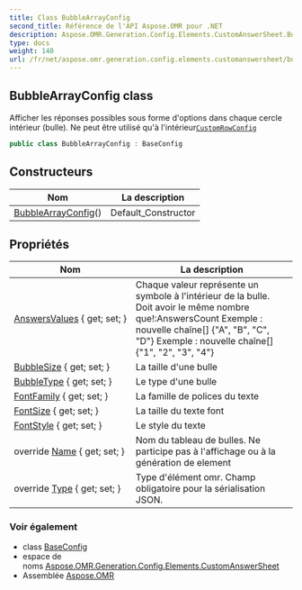 ```yaml
---
title: Class BubbleArrayConfig
second_title: Référence de l'API Aspose.OMR pour .NET
description: Aspose.OMR.Generation.Config.Elements.CustomAnswerSheet.BubbleArrayConfig classe. Afficher les réponses possibles sous forme doptions dans chaque cercle intérieur bulle. Ne peut être utilisé quà lintérieurCustomRowConfig
type: docs
weight: 140
url: /fr/net/aspose.omr.generation.config.elements.customanswersheet/bubblearrayconfig/
---
```

## BubbleArrayConfig class

Afficher les réponses possibles sous forme d'options dans chaque cercle intérieur (bulle). Ne peut être utilisé qu'à l'intérieur[`CustomRowConfig`](../customrowconfig/)

```csharp
public class BubbleArrayConfig : BaseConfig
```

## Constructeurs

| Nom | La description |
| --- | --- |
| [BubbleArrayConfig](bubblearrayconfig/)() | Default_Constructor |

## Propriétés

| Nom | La description |
| --- | --- |
| [AnswersValues](../../aspose.omr.generation.config.elements.customanswersheet/bubblearrayconfig/answersvalues/) { get; set; } | Chaque valeur représente un symbole à l'intérieur de la bulle. Doit avoir le même nombre que!:AnswersCount Exemple : nouvelle chaîne[] {"A", "B", "C", "D"} Exemple : nouvelle chaîne[] {"1", "2", "3", "4"} |
| [BubbleSize](../../aspose.omr.generation.config.elements.customanswersheet/bubblearrayconfig/bubblesize/) { get; set; } | La taille d'une bulle |
| [BubbleType](../../aspose.omr.generation.config.elements.customanswersheet/bubblearrayconfig/bubbletype/) { get; set; } | Le type d'une bulle |
| [FontFamily](../../aspose.omr.generation.config.elements.customanswersheet/bubblearrayconfig/fontfamily/) { get; set; } | La famille de polices du texte |
| [FontSize](../../aspose.omr.generation.config.elements.customanswersheet/bubblearrayconfig/fontsize/) { get; set; } | La taille du texte font |
| [FontStyle](../../aspose.omr.generation.config.elements.customanswersheet/bubblearrayconfig/fontstyle/) { get; set; } | Le style du texte |
| override [Name](../../aspose.omr.generation.config.elements.customanswersheet/bubblearrayconfig/name/) { get; set; } | Nom du tableau de bulles. Ne participe pas à l'affichage ou à la génération de element |
| override [Type](../../aspose.omr.generation.config.elements.customanswersheet/bubblearrayconfig/type/) { get; set; } | Type d'élément omr. Champ obligatoire pour la sérialisation JSON. |

### Voir également

* class [BaseConfig](../../aspose.omr.generation.config/baseconfig/)
* espace de noms [Aspose.OMR.Generation.Config.Elements.CustomAnswerSheet](../../aspose.omr.generation.config.elements.customanswersheet/)
* Assemblée [Aspose.OMR](../../)


